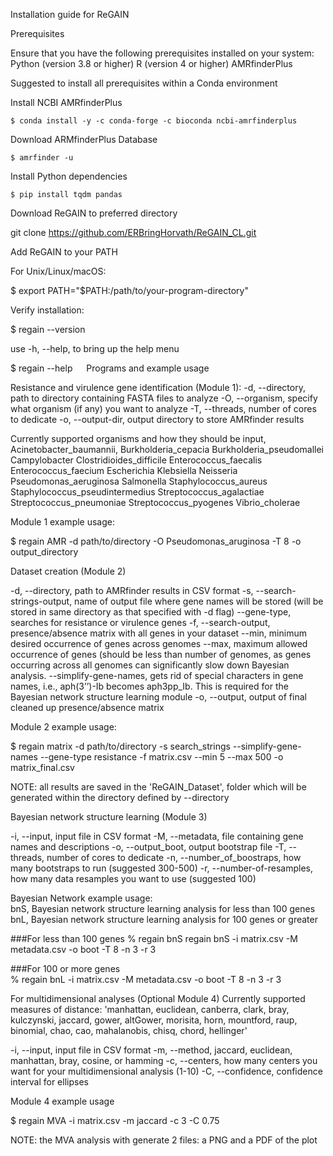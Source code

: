 Installation guide for ReGAIN

Prerequisites

Ensure that you have the following prerequisites installed on your system:
Python (version 3.8 or higher)
R (version 4 or higher)
AMRfinderPlus

Suggested to install all prerequisites within a Conda environment

Install NCBI AMRfinderPlus

`$ conda install -y -c conda-forge -c bioconda ncbi-amrfinderplus`

Download ARMfinderPlus Database

`$ amrfinder -u`

Install Python dependencies

`$ pip install tqdm pandas`

Download ReGAIN to preferred directory

git clone https://github.com/ERBringHorvath/ReGAIN_CL.git

Add ReGAIN to your PATH

For Unix/Linux/macOS:

$ export PATH="$PATH:/path/to/your-program-directory"

Verify installation:

$ regain --version

use -h, --help, to bring up the help menu

$ regain --help
 
Programs and example usage

Resistance and virulence gene identification (Module 1):
-d, --directory, path to directory containing FASTA files to analyze
-O, --organism, specify what organism (if any) you want to analyze
-T, --threads, number of cores to dedicate
-o, --output-dir, output directory to store AMRfinder results

Currently supported organisms and how they should be input,
Acinetobacter_baumannii, 
Burkholderia_cepacia
Burkholderia_pseudomallei
Campylobacter
Clostridioides_difficile
Enterococcus_faecalis
Enterococcus_faecium
Escherichia
Klebsiella
Neisseria
Pseudomonas_aeruginosa
Salmonella
Staphylococcus_aureus
Staphylococcus_pseudintermedius
Streptococcus_agalactiae
Streptococcus_pneumoniae
Streptococcus_pyogenes
Vibrio_cholerae

Module 1 example usage:
                                       
$ regain AMR -d path/to/directory -O Pseudomonas_aruginosa -T 8 -o output_directory

Dataset creation (Module 2)
                                       
-d, --directory, path to AMRfinder results in CSV format
-s, --search-strings-output, name of output file where gene names will be stored (will be stored in same directory as that specified with -d flag)
--gene-type, searches for resistance or virulence genes
-f, --search-output, presence/absence matrix with all genes in your dataset
--min, minimum desired occurrence of genes across genomes
--max, maximum allowed occurrence of genes (should be less than number of genomes, as genes occurring across all genomes can significantly slow down Bayesian analysis.
--simplify-gene-names, gets rid of special characters in gene names, i.e., aph(3’’)-Ib becomes aph3pp_Ib. This is required for the Bayesian network structure learning module
-o, --output, output of final cleaned up presence/absence matrix

Module 2 example usage:
                                            
$ regain matrix -d path/to/directory -s search_strings --simplify-gene-names --gene-type resistance -f matrix.csv --min 5 --max 500 -o matrix_final.csv

NOTE: all results are saved in the 'ReGAIN_Dataset', folder which will be generated within the directory defined by --directory

Bayesian network structure learning (Module 3)
                                            
-i, --input, input file in CSV format
-M, --metadata, file containing gene names and descriptions
-o, --output_boot, output bootstrap file
-T, --threads, number of cores to dedicate
-n, --number_of_boostraps, how many bootstraps to run (suggested 300-500)
-r, --number-of-resamples, how many data resamples you want to use (suggested 100)

Bayesian Network example usage:                                         
bnS, Bayesian network structure learning analysis for less than 100 genes
bnL, Bayesian network structure learning analysis for 100 genes or greater

###For less than 100 genes
% regain bnS regain bnS -i matrix.csv -M metadata.csv -o boot -T 8 -n 3 -r 3
                                            
###For 100 or more genes                                            
% regain bnL -i matrix.csv -M metadata.csv -o boot -T 8 -n 3 -r 3

For multidimensional analyses (Optional Module 4)
Currently supported measures of distance: 'manhattan, euclidean, canberra, clark, bray, 
                                           kulczynski, jaccard, gower, altGower, morisita, 
                                           horn, mountford, raup, binomial, chao, cao, mahalanobis, 
                                           chisq, chord, hellinger'
                                           
-i, --input, input file in CSV format
-m, --method, jaccard, euclidean, manhattan, bray, cosine, or hamming
-c, --centers, how many centers you want for your multidimensional analysis (1-10)
-C, --confidence, confidence interval for ellipses
                                       
Module 4 example usage

$ regain MVA -i matrix.csv -m jaccard -c 3 -C 0.75

NOTE: the MVA analysis with generate 2 files: a PNG and a PDF of the plot   

